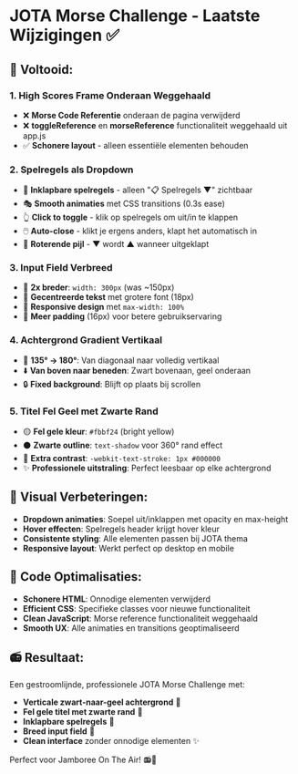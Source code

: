 # JOTA Morse Challenge - Laatste Wijzigingen ✅

## 🎯 Voltooid:

### 1. **High Scores Frame Onderaan Weggehaald**
- ❌ **Morse Code Referentie** onderaan de pagina verwijderd
- ❌ **toggleReference** en **morseReference** functionaliteit weggehaald uit app.js
- ✅ **Schonere layout** - alleen essentiële elementen behouden

### 2. **Spelregels als Dropdown**
- 🔽 **Inklapbare spelregels** - alleen "📋 Spelregels ▼" zichtbaar
- 🎭 **Smooth animaties** met CSS transitions (0.3s ease)
- 👆 **Click to toggle** - klik op spelregels om uit/in te klappen
- 🖱️ **Auto-close** - klikt je ergens anders, klapt het automatisch in
- 🔄 **Roterende pijl** - ▼ wordt ▲ wanneer uitgeklapt

### 3. **Input Field Verbreed**
- 📏 **2x breder**: `width: 300px` (was ~150px)
- 🎯 **Gecentreerde tekst** met grotere font (18px)
- 📱 **Responsive design** met `max-width: 100%`
- 🎨 **Meer padding** (16px) voor betere gebruikservaring

### 4. **Achtergrond Gradient Vertikaal**
- 🔄 **135° → 180°**: Van diagonaal naar volledig vertikaal
- ⬇️ **Van boven naar beneden**: Zwart bovenaan, geel onderaan
- 🔒 **Fixed background**: Blijft op plaats bij scrollen

### 5. **Titel Fel Geel met Zwarte Rand**
- 🟡 **Fel gele kleur**: `#fbbf24` (bright yellow)
- ⚫ **Zwarte outline**: `text-shadow` voor 360° rand effect
- 💪 **Extra contrast**: `-webkit-text-stroke: 1px #000000`
- ✨ **Professionele uitstraling**: Perfect leesbaar op elke achtergrond

## 🎨 Visual Verbeteringen:
- **Dropdown animaties**: Soepel uit/inklappen met opacity en max-height
- **Hover effecten**: Spelregels header krijgt hover kleur
- **Consistente styling**: Alle elementen passen bij JOTA thema
- **Responsive layout**: Werkt perfect op desktop en mobile

## 🔧 Code Optimalisaties:
- **Schonere HTML**: Onnodige elementen verwijderd
- **Efficient CSS**: Specifieke classes voor nieuwe functionaliteit
- **Clean JavaScript**: Morse reference functionaliteit weggehaald
- **Smooth UX**: Alle animaties en transitions geoptimaliseerd

## 📻 Resultaat:
Een gestroomlijnde, professionele JOTA Morse Challenge met:
- **Verticale zwart-naar-geel achtergrond** 🌈
- **Fel gele titel met zwarte rand** 💫
- **Inklapbare spelregels** 🔽
- **Breed input field** 📝
- **Clean interface** zonder onnodige elementen ✨

Perfect voor Jamboree On The Air! 📻🎯
